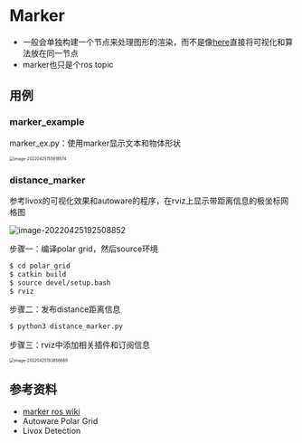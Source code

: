 # Marker

- 一般会单独构建一个节点来处理图形的渲染，而不是像[here](https://github.com/Livox-SDK/livox_detection/blob/master/livox_rosdetection.py)直接将可视化和算法放在同一节点
- marker也只是个ros topic

## 用例

### marker_example

marker_ex.py：使用marker显示文本和物体形状

<img src="https://natsu-akatsuki.oss-cn-guangzhou.aliyuncs.com/img/image-20220425155918574.png" alt="image-20220425155918574" style="zoom:50%;" />

### distance_marker

参考livox的可视化效果和autoware的程序，在rviz上显示带距离信息的极坐标网格图

![image-20220425192508852](https://natsu-akatsuki.oss-cn-guangzhou.aliyuncs.com/img/image-20220425192508852.png)

步骤一：编译polar grid，然后source环境

```bash
$ cd polar_grid
$ catkin build
$ source devel/setup.bash
$ rviz
```

步骤二：发布distance距离信息

```bash
$ python3 distance_marker.py
```

步骤三：rviz中添加相关插件和订阅信息

<img src="https://natsu-akatsuki.oss-cn-guangzhou.aliyuncs.com/img/image-20220425193856669.png" alt="image-20220425193856669" style="zoom:50%;" />

## 参考资料

- [marker ros wiki](http://wiki.ros.org/rviz/DisplayTypes/Marker)
- Autoware Polar Grid
- Livox Detection